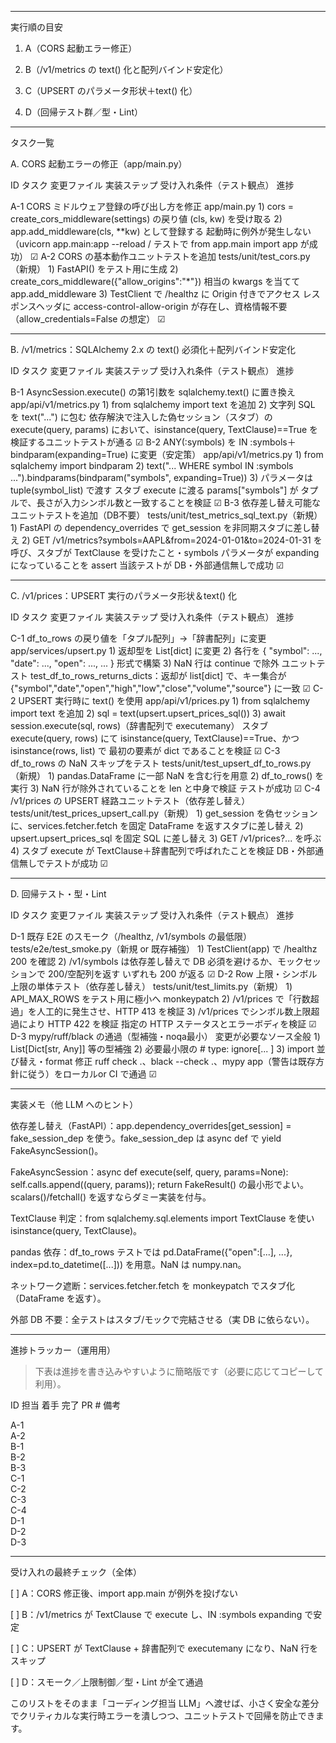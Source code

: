 

---

実行順の目安

1. A（CORS 起動エラー修正）


2. B（/v1/metrics の text() 化と配列バインド安定化）


3. C（UPSERT のパラメータ形状＋text() 化）


4. D（回帰テスト群／型・Lint）




---

タスク一覧

A. CORS 起動エラーの修正（app/main.py）

ID	タスク	変更ファイル	実装ステップ	受け入れ条件（テスト観点）	進捗

A-1	CORS ミドルウェア登録の呼び出し方を修正	app/main.py	1) cors = create_cors_middleware(settings) の戻り値 (cls, kw) を受け取る  2) app.add_middleware(cls, **kw) として登録する	起動時に例外が発生しない（uvicorn app.main:app --reload / テストで from app.main import app が成功）	☑
A-2	CORS の基本動作ユニットテストを追加	tests/unit/test_cors.py（新規）	1) FastAPI() をテスト用に生成  2) create_cors_middleware({"allow_origins":"*"}) 相当の kwargs を当てて app.add_middleware  3) TestClient で /healthz に Origin 付きでアクセス	レスポンスヘッダに access-control-allow-origin が存在し、資格情報不要（allow_credentials=False の想定）	☑



---

B. /v1/metrics：SQLAlchemy 2.x の text() 必須化＋配列バインド安定化

ID	タスク	変更ファイル	実装ステップ	受け入れ条件（テスト観点）	進捗

B-1	AsyncSession.execute() の第1引数を sqlalchemy.text() に置き換え	app/api/v1/metrics.py	1) from sqlalchemy import text を追加  2) 文字列 SQL を text("...") に包む	依存解決で注入した偽セッション（スタブ）の execute(query, params) において、isinstance(query, TextClause)==True を検証するユニットテストが通る	☑
B-2	ANY(:symbols) を IN :symbols＋bindparam(expanding=True) に変更（安定策）	app/api/v1/metrics.py	1) from sqlalchemy import bindparam  2) text("... WHERE symbol IN :symbols ...").bindparams(bindparam("symbols", expanding=True))  3) パラメータは tuple(symbol_list) で渡す	スタブ execute に渡る params["symbols"] が タプルで、長さが入力シンボル数と一致することを検証	☑
B-3	依存差し替え可能なユニットテストを追加（DB不要）	tests/unit/test_metrics_sql_text.py（新規）	1) FastAPI の dependency_overrides で get_session を非同期スタブに差し替え 2) GET /v1/metrics?symbols=AAPL&from=2024-01-01&to=2024-01-31 を呼び、スタブが TextClause を受けたこと・symbols パラメータが expanding になっていることを assert	当該テストが DB・外部通信無しで成功	☑



---

C. /v1/prices：UPSERT 実行のパラメータ形状＆text() 化

ID	タスク	変更ファイル	実装ステップ	受け入れ条件（テスト観点）	進捗

C-1	df_to_rows の戻り値を「タプル配列」→「辞書配列」に変更	app/services/upsert.py	1) 返却型を List[dict] に変更 2) 各行を { "symbol": ..., "date": ..., "open": ..., ... } 形式で構築 3) NaN 行は continue で除外	ユニットテスト test_df_to_rows_returns_dicts：返却が list[dict] で、キー集合が {"symbol","date","open","high","low","close","volume","source"} に一致	☑
C-2	UPSERT 実行時に text() を使用	app/api/v1/prices.py	1) from sqlalchemy import text を追加 2) sql = text(upsert.upsert_prices_sql()) 3) await session.execute(sql, rows)（辞書配列で executemany）	スタブ execute(query, rows) にて isinstance(query, TextClause)==True、かつ isinstance(rows, list) で 最初の要素が dict であることを検証	☑
C-3	df_to_rows の NaN スキップをテスト	tests/unit/test_upsert_df_to_rows.py（新規）	1) pandas.DataFrame に一部 NaN を含む行を用意 2) df_to_rows() を実行 3) NaN 行が除外されていることを len と中身で検証	テストが成功	☑
C-4	/v1/prices の UPSERT 経路ユニットテスト（依存差し替え）	tests/unit/test_prices_upsert_call.py（新規）	1) get_session を偽セッションに、services.fetcher.fetch を固定 DataFrame を返すスタブに差し替え 2) upsert.upsert_prices_sql を固定 SQL に差し替え 3) GET /v1/prices?... を呼ぶ 4) スタブ execute が TextClause＋辞書配列で呼ばれたことを検証	DB・外部通信無しでテストが成功	☑



---

D. 回帰テスト・型・Lint

ID	タスク	変更ファイル	実装ステップ	受け入れ条件（テスト観点）	進捗

D-1	既存 E2E のスモーク（/healthz, /v1/symbols の最低限）	tests/e2e/test_smoke.py（新規 or 既存補強）	1) TestClient(app) で /healthz 200 を確認 2) /v1/symbols は依存差し替えで DB 必須を避けるか、モックセッションで 200/空配列を返す	いずれも 200 が返る	☑
D-2	Row 上限・シンボル上限の単体テスト（依存差し替え）	tests/unit/test_limits.py（新規）	1) API_MAX_ROWS をテスト用に極小へ monkeypatch 2) /v1/prices で「行数超過」を人工的に発生させ、HTTP 413 を検証 3) /v1/prices でシンボル数上限超過により HTTP 422 を検証	指定の HTTP ステータスとエラーボディを検証	☑
D-3	mypy/ruff/black の通過（型補強・noqa最小）	変更が必要なソース全般	1) List[Dict[str, Any]] 等の型補強 2) 必要最小限の # type: ignore[... ] 3) import 並び替え・format 修正	ruff check .、black --check .、mypy app（警告は既存方針に従う）をローカルor CI で通過	☑



---

実装メモ（他 LLM へのヒント）

依存差し替え（FastAPI）：app.dependency_overrides[get_session] = fake_session_dep を使う。fake_session_dep は async def で yield FakeAsyncSession()。

FakeAsyncSession：async def execute(self, query, params=None): self.calls.append((query, params)); return FakeResult() の最小形でよい。scalars()/fetchall() を返すならダミー実装を付与。

TextClause 判定：from sqlalchemy.sql.elements import TextClause を使い isinstance(query, TextClause)。

pandas 依存：df_to_rows テストでは pd.DataFrame({"open":[...], ...}, index=pd.to_datetime([...])) を用意。NaN は numpy.nan。

ネットワーク遮断：services.fetcher.fetch を monkeypatch でスタブ化（DataFrame を返す）。

外部 DB 不要：全テストはスタブ/モックで完結させる（実 DB に依らない）。



---

進捗トラッカー（運用用）

> 下表は進捗を書き込みやすいように簡略版です（必要に応じてコピーして利用）。



ID	担当	着手	完了	PR #	備考

A-1					
A-2					
B-1					
B-2					
B-3					
C-1					
C-2					
C-3					
C-4					
D-1					
D-2					
D-3					



---

受け入れの最終チェック（全体）

[ ] A：CORS 修正後、import app.main が例外を投げない

[ ] B：/v1/metrics が TextClause で execute し、IN :symbols expanding で安定

[ ] C：UPSERT が TextClause + 辞書配列で executemany になり、NaN 行をスキップ

[ ] D：スモーク／上限制御／型・Lint が全て通過


このリストをそのまま「コーディング担当 LLM」へ渡せば、小さく安全な差分でクリティカルな実行時エラーを潰しつつ、ユニットテストで回帰を防止できます。

